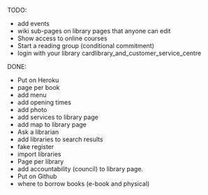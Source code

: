 TODO:


* add events
* wiki sub-pages on library pages that anyone can edit
* Show access to online courses
* Start a reading group (conditional commitment)
* login with your library cardlibrary_and_customer_service_centre

DONE:
* Put on Heroku
* page per book
* add menu
* add opening times
* add photo
* add services to library page
* add map to library page
* Ask a librarian
* add libraries to search results
* fake register
* import libraries
* Page per library
* add accountability (council) to library page.
* Put on Github
* where to borrow books (e-book and physical) 